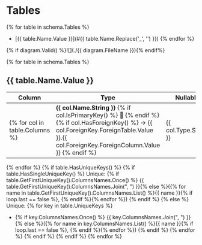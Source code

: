 # Tables

{% for table in schema.Tables %}
- [{{ table.Name.Value }}](#{{ table.Name.Replace('_', '') }})
{% endfor %}

{% if diagram.Valid() %}![](./{{ diagram.FileName }}){% endif%}

{% for table in schema.Tables %}
## {{ table.Name.Value }}

| Column                         | Type                                                                                                                                                                                | Nullable              | Unique | Comment                       |
|--------------------------------|-------------------------------------------------------------------------------------------------------------------------------------------------------------------------------------|-----------------------|---------------------------------------|---------------------------------------|
 {% for col in table.Columns %} | **{{ col.Name.String }}** {% if col.IsPrimaryKey() %} 🔑 {% endif %} {% if col.HasForeignKey() %} → {{ col.ForeignKey.ForeignTable.Value }}.{{ col.ForeignKey.ForeignColumn.Value }} {% endif %} | {{ col.Type.String }} | {{ col.Nullable ? 'true' : 'false' }} | {{ col.IsUniqueKey() ? 'true' : 'false' }} | {{ col.Comment.Value }}  |
{% endfor %}
{% if table.HasUniqueKeys() %}
{% if table.HasSingleUniqueKey() %}
Unique: {% if table.GetFirstUniqueKey().ColumnsNames.Once() %} {{ table.GetFirstUniqueKey().ColumnsNames.Join(", ") }}{% else %}({% for name in table.GetFirstUniqueKey().ColumnsNames.List() %}{{ name }}{% if loop.last == false %}, {% endif %}{% endfor %}) {% endif %}
{% else %}
Unique:
{% for key in table.UniqueKeys %}
- {% if key.ColumnsNames.Once() %} {{ key.ColumnsNames.Join(", ") }}{% else %}({% for name in key.ColumnsNames.List() %}{{ name }}{% if loop.last == false %}, {% endif %}{% endfor %}) {% endif %}
{% endfor %}
{% endif %}
{% endif %}
{% endfor %}

